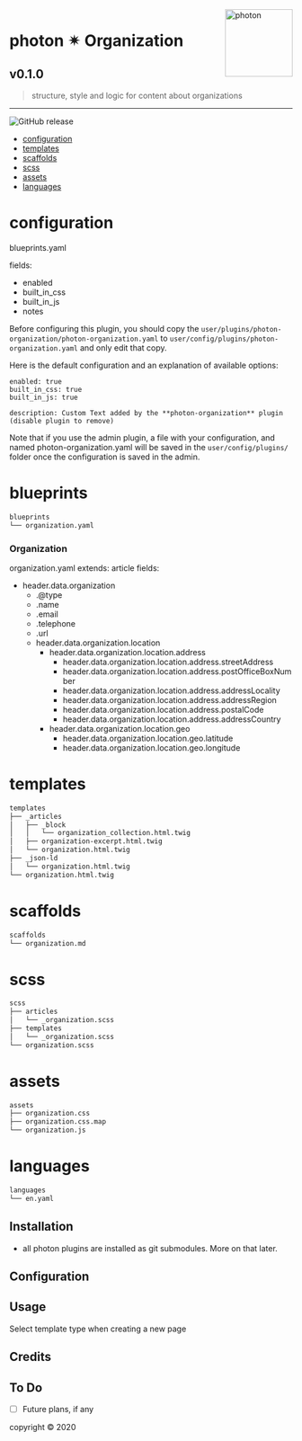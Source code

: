 <a href="https://photon-platform.net/">
    <img src="https://photon-platform.net/user/images/photon-logo-banner.png" alt="photon" title="photon" align="right" height="120" />
</a>


# photon ✴ Organization

## v0.1.0
> structure, style and logic for content about organizations

---

![GitHub release](https://img.shields.io/github/v/tag/photon-platform/grav-theme-photon)

- [configuration](#configuration)
- [templates](#templates)
- [scaffolds](#scaffolds)
- [scss](#scss)
- [assets](#assets)
- [languages](#languages)

# configuration
blueprints.yaml

fields:
- enabled
- built_in_css
- built_in_js
- notes

Before configuring this plugin, you should copy the `user/plugins/photon-organization/photon-organization.yaml` to `user/config/plugins/photon-organization.yaml` and only edit that copy.

Here is the default configuration and an explanation of available options:

```
enabled: true
built_in_css: true
built_in_js: true

description: Custom Text added by the **photon-organization** plugin (disable plugin to remove)
```

Note that if you use the admin plugin, a file with your configuration, and named photon-organization.yaml will be saved in the `user/config/plugins/` folder once the configuration is saved in the admin.


# blueprints

```sh
blueprints
└── organization.yaml
```

### Organization
organization.yaml
extends: article
fields:
- header.data.organization
  - .@type
  - .name
  - .email
  - .telephone
  - .url
  - header.data.organization.location
    - header.data.organization.location.address
      - header.data.organization.location.address.streetAddress
      - header.data.organization.location.address.postOfficeBoxNumber
      - header.data.organization.location.address.addressLocality
      - header.data.organization.location.address.addressRegion
      - header.data.organization.location.address.postalCode
      - header.data.organization.location.address.addressCountry
    - header.data.organization.location.geo
      - header.data.organization.location.geo.latitude
      - header.data.organization.location.geo.longitude

# templates

```sh
templates
├── _articles
│   ├── _block
│   │   └── organization_collection.html.twig
│   ├── organization-excerpt.html.twig
│   └── organization.html.twig
├── _json-ld
│   └── organization.html.twig
└── organization.html.twig
```

# scaffolds

```sh
scaffolds
└── organization.md
```

# scss

```sh
scss
├── articles
│   └── _organization.scss
├── templates
│   └── _organization.scss
└── organization.scss
```

# assets

```sh
assets
├── organization.css
├── organization.css.map
└── organization.js
```

# languages

```sh
languages
└── en.yaml
```


## Installation

- all photon plugins are installed as git submodules. More on that later.



## Configuration


## Usage

Select template type when creating a new page

## Credits


## To Do

- [ ] Future plans, if any


copyright &copy; 2020
